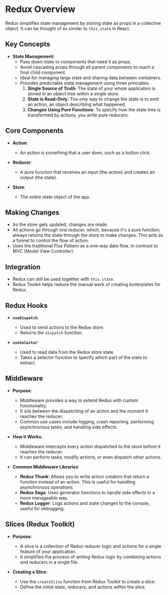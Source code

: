 # Redux Overview

Redux simplifies state management by storing state as props in a collective object. It can be thought of as similar to `this.state` in React.

## Key Concepts

- **State Management**: 
  - Pass down state to components that need it as props.
  - Avoid cascading props through all parent components to reach a final child component.
  - Ideal for managing large state and sharing data between containers.
  - Provides predictable state management using three principles:
    1. **Single Source of Truth**: The state of your whole application is stored in an object tree within a single store.
    2. **State is Read-Only**: The only way to change the state is to emit an action, an object describing what happened.
    3. **Changes Using Pure Functions**: To specify how the state tree is transformed by actions, you write pure reducers.

## Core Components

- **Action**:
  - An action is something that a user does, such as a button click.

- **Reducer**:
  - A pure function that receives an input (the action) and creates an output (the state).

- **Store**:
  - The entire state object of the app.

## Making Changes

- As the store gets updated, changes are made.
- All actions go through one reducer, which, because it's a pure function, always returns the state through the store to make changes. This acts as a funnel to control the flow of action.
- Uses the traditional Flux Pattern as a one-way data flow, in contrast to MVC (Model View Controller).

## Integration

- Redux can still be used together with `this.state`.
- Redux Toolkit helps reduce the manual work of creating boilerplates for Redux.

## Redux Hooks

- **`useDispatch`**:
  - Used to send actions to the Redux store.
  - Returns the `dispatch` function.

- **`useSelector`**:
  - Used to read data from the Redux store state.
  - Takes a selector function to specify which part of the state to extract.


## Middleware

- **Purpose**:
  - Middleware provides a way to extend Redux with custom functionality.
  - It sits between the dispatching of an action and the moment it reaches the reducer.
  - Common use cases include logging, crash reporting, performing asynchronous tasks, and handling side effects.

- **How It Works**:
  - Middleware intercepts every action dispatched to the store before it reaches the reducer.
  - It can perform tasks, modify actions, or even dispatch other actions.

- **Common Middleware Libraries**:
  - **Redux Thunk**: Allows you to write action creators that return a function instead of an action. This is useful for handling asynchronous operations.
  - **Redux Saga**: Uses generator functions to handle side effects in a more manageable way.
  - **Redux Logger**: Logs actions and state changes to the console, useful for debugging.

  
## Slices (Redux Toolkit)

- **Purpose**:
  - A slice is a collection of Redux reducer logic and actions for a single feature of your application.
  - It simplifies the process of writing Redux logic by combining actions and reducers in a single file.

- **Creating a Slice**:
  - Use the `createSlice` function from Redux Toolkit to create a slice.
  - Define the initial state, reducers, and actions within the slice.